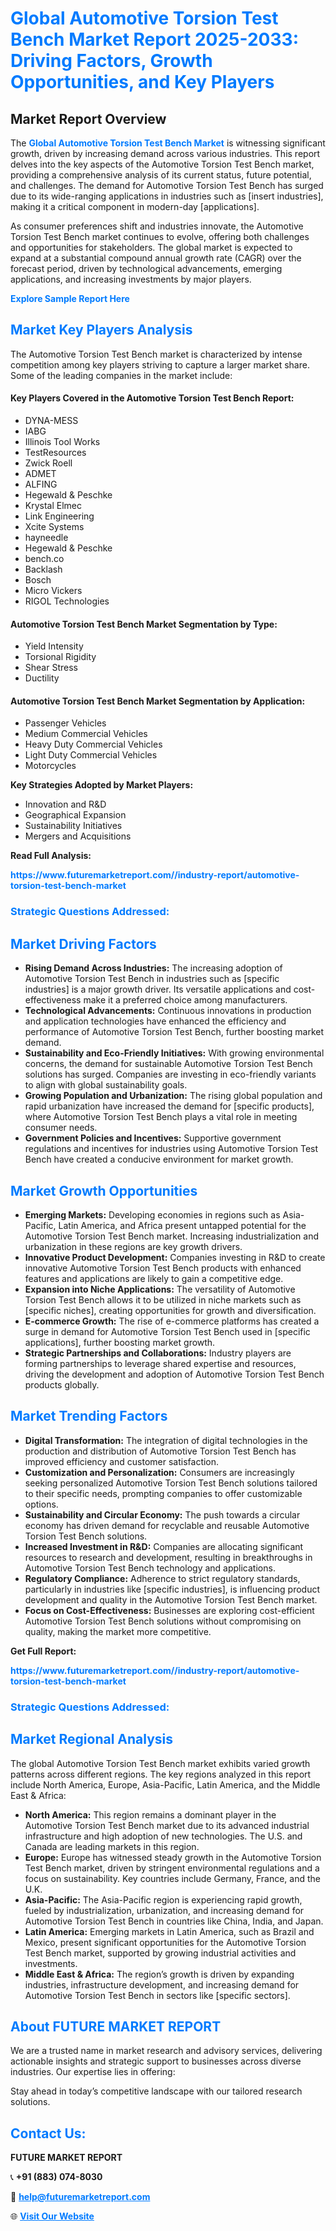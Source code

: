 <h1 style="color: #007BFF;">Global Automotive Torsion Test Bench Market Report 2025-2033: Driving Factors, Growth Opportunities, and Key Players</h1>

<section id="overview">
<h2>Market Report Overview</h2>
<p>The <a href="https://www.futuremarketreport.com//industry-report/automotive-torsion-test-bench-market" style="color: #007BFF; text-decoration: none;"><strong>Global Automotive Torsion Test Bench Market</strong></a> is witnessing significant growth, driven by increasing demand across various industries. This report delves into the key aspects of the Automotive Torsion Test Bench market, providing a comprehensive analysis of its current status, future potential, and challenges. The demand for Automotive Torsion Test Bench has surged due to its wide-ranging applications in industries such as [insert industries], making it a critical component in modern-day [applications].</p>
<p>As consumer preferences shift and industries innovate, the Automotive Torsion Test Bench market continues to evolve, offering both challenges and opportunities for stakeholders. The global market is expected to expand at a substantial compound annual growth rate (CAGR) over the forecast period, driven by technological advancements, emerging applications, and increasing investments by major players.</p>
</section>

<section id="overview">
<p><a href="https://www.futuremarketreport.com//request-sample/reportId=60518" style="color: #007BFF; text-decoration: none;"><strong>Explore Sample Report Here</strong></a></p>
</section>

<section id="key-players">
<h2 style="color: #007BFF;">Market Key Players Analysis</h2>
<p>The Automotive Torsion Test Bench market is characterized by intense competition among key players striving to capture a larger market share. Some of the leading companies in the market include:</p>
<h4>Key Players Covered in the Automotive Torsion Test Bench Report:</h4>
<ul><li>DYNA-MESS</li><li>IABG</li><li>Illinois Tool Works</li><li>TestResources</li><li>Zwick Roell</li><li>ADMET</li><li>ALFING</li><li>Hegewald &amp; Peschke</li><li>Krystal Elmec</li><li>Link Engineering</li><li>Xcite Systems</li><li>hayneedle</li><li>Hegewald &amp; Peschke</li><li>bench.co</li><li>Backlash</li><li>Bosch</li><li>Micro Vickers</li><li>RIGOL Technologies</li></ul>
<h4>Automotive Torsion Test Bench Market Segmentation by Type:</h4>
<ul><li>Yield Intensity</li><li>Torsional Rigidity</li><li>Shear Stress</li><li>Ductility</li></ul>

<h4>Automotive Torsion Test Bench Market Segmentation by Application:</h4>
<ul><li>Passenger Vehicles</li><li>Medium Commercial Vehicles</li><li>Heavy Duty Commercial Vehicles</li><li>Light Duty Commercial Vehicles</li><li>Motorcycles</li></ul>
<p><strong>Key Strategies Adopted by Market Players:</strong></p>
<ul>
<li>Innovation and R&D</li>
<li>Geographical Expansion</li>
<li>Sustainability Initiatives</li>
<li>Mergers and Acquisitions</li>
</ul>
</section>

<section>
<p><strong>Read Full Analysis: </strong></p><a href="https://www.futuremarketreport.com//industry-report/automotive-torsion-test-bench-market" style="color: #007BFF; text-decoration: none;"><strong>https://www.futuremarketreport.com//industry-report/automotive-torsion-test-bench-market</strong></a>
<h3 style="color: #007BFF;">Strategic Questions Addressed:</h3>
</section>

<section id="driving-factors">
<h2 style="color: #007BFF;">Market Driving Factors</h2>
<ul>
<li><strong>Rising Demand Across Industries:</strong> The increasing adoption of Automotive Torsion Test Bench in industries such as [specific industries] is a major growth driver. Its versatile applications and cost-effectiveness make it a preferred choice among manufacturers.</li>
<li><strong>Technological Advancements:</strong> Continuous innovations in production and application technologies have enhanced the efficiency and performance of Automotive Torsion Test Bench, further boosting market demand.</li>
<li><strong>Sustainability and Eco-Friendly Initiatives:</strong> With growing environmental concerns, the demand for sustainable Automotive Torsion Test Bench solutions has surged. Companies are investing in eco-friendly variants to align with global sustainability goals.</li>
<li><strong>Growing Population and Urbanization:</strong> The rising global population and rapid urbanization have increased the demand for [specific products], where Automotive Torsion Test Bench plays a vital role in meeting consumer needs.</li>
<li><strong>Government Policies and Incentives:</strong> Supportive government regulations and incentives for industries using Automotive Torsion Test Bench have created a conducive environment for market growth.</li>
</ul>
</section>

<section id="growth-opportunities">
<h2 style="color: #007BFF;">Market Growth Opportunities</h2>
<ul>
<li><strong>Emerging Markets:</strong> Developing economies in regions such as Asia-Pacific, Latin America, and Africa present untapped potential for the Automotive Torsion Test Bench market. Increasing industrialization and urbanization in these regions are key growth drivers.</li>
<li><strong>Innovative Product Development:</strong> Companies investing in R&D to create innovative Automotive Torsion Test Bench products with enhanced features and applications are likely to gain a competitive edge.</li>
<li><strong>Expansion into Niche Applications:</strong> The versatility of Automotive Torsion Test Bench allows it to be utilized in niche markets such as [specific niches], creating opportunities for growth and diversification.</li>
<li><strong>E-commerce Growth:</strong> The rise of e-commerce platforms has created a surge in demand for Automotive Torsion Test Bench used in [specific applications], further boosting market growth.</li>
<li><strong>Strategic Partnerships and Collaborations:</strong> Industry players are forming partnerships to leverage shared expertise and resources, driving the development and adoption of Automotive Torsion Test Bench products globally.</li>
</ul>
</section>

<section id="trending-factors">
<h2 style="color: #007BFF;">Market Trending Factors</h2>
<ul>
<li><strong>Digital Transformation:</strong> The integration of digital technologies in the production and distribution of Automotive Torsion Test Bench has improved efficiency and customer satisfaction.</li>
<li><strong>Customization and Personalization:</strong> Consumers are increasingly seeking personalized Automotive Torsion Test Bench solutions tailored to their specific needs, prompting companies to offer customizable options.</li>
<li><strong>Sustainability and Circular Economy:</strong> The push towards a circular economy has driven demand for recyclable and reusable Automotive Torsion Test Bench solutions.</li>
<li><strong>Increased Investment in R&D:</strong> Companies are allocating significant resources to research and development, resulting in breakthroughs in Automotive Torsion Test Bench technology and applications.</li>
<li><strong>Regulatory Compliance:</strong> Adherence to strict regulatory standards, particularly in industries like [specific industries], is influencing product development and quality in the Automotive Torsion Test Bench market.</li>
<li><strong>Focus on Cost-Effectiveness:</strong> Businesses are exploring cost-efficient Automotive Torsion Test Bench solutions without compromising on quality, making the market more competitive.</li>
</ul>
</section>

<section>
<p><strong>Get Full Report: </strong></p><a href="https://www.futuremarketreport.com//industry-report/automotive-torsion-test-bench-market" style="color: #007BFF; text-decoration: none;"><strong>https://www.futuremarketreport.com//industry-report/automotive-torsion-test-bench-market</strong></a>
<h3 style="color: #007BFF;">Strategic Questions Addressed:</h3>
</section>


<section id="regional-analysis">
<h2 style="color: #007BFF;">Market Regional Analysis</h2>
<p>The global Automotive Torsion Test Bench market exhibits varied growth patterns across different regions. The key regions analyzed in this report include North America, Europe, Asia-Pacific, Latin America, and the Middle East & Africa:</p>
<ul>
<li><strong>North America:</strong> This region remains a dominant player in the Automotive Torsion Test Bench market due to its advanced industrial infrastructure and high adoption of new technologies. The U.S. and Canada are leading markets in this region.</li>
<li><strong>Europe:</strong> Europe has witnessed steady growth in the Automotive Torsion Test Bench market, driven by stringent environmental regulations and a focus on sustainability. Key countries include Germany, France, and the U.K.</li>
<li><strong>Asia-Pacific:</strong> The Asia-Pacific region is experiencing rapid growth, fueled by industrialization, urbanization, and increasing demand for Automotive Torsion Test Bench in countries like China, India, and Japan.</li>
<li><strong>Latin America:</strong> Emerging markets in Latin America, such as Brazil and Mexico, present significant opportunities for the Automotive Torsion Test Bench market, supported by growing industrial activities and investments.</li>
<li><strong>Middle East & Africa:</strong> The region’s growth is driven by expanding industries, infrastructure development, and increasing demand for Automotive Torsion Test Bench in sectors like [specific sectors].</li>
</ul>
</section>

<footer>
<h2 style="color: #007BFF;">About FUTURE MARKET REPORT</h2>
<p>We are a trusted name in market research and advisory services, delivering actionable insights and strategic support to businesses across diverse industries. Our expertise lies in offering:</p>

<p>Stay ahead in today’s competitive landscape with our tailored research solutions.</p>

<h2 style="color: #007BFF;">Contact Us:</h2>
<p><strong>FUTURE MARKET REPORT</strong></p>
<p>📞 <strong>+91 (883) 074-8030</strong></p>
<p>📧 <strong><a href="mailto:help@futuremarketreport.com" style="color: #007BFF;">help@futuremarketreport.com</a></strong></p>
<p>🌐 <strong><a href="https://www.futuremarketreport.com/" style="color: #007BFF;">Visit Our Website</a></strong></p>
</footer>